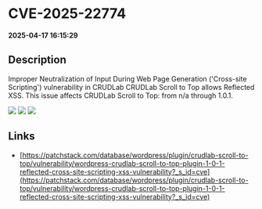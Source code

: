 # CVE-2025-22774

**2025-04-17 16:15:29**

## Description
Improper Neutralization of Input During Web Page Generation ('Cross-site Scripting') vulnerability in CRUDLab CRUDLab Scroll to Top allows Reflected XSS. This issue affects CRUDLab Scroll to Top: from n/a through 1.0.1.

![](https://img.shields.io/static/v1?label=Score&message=7.1&color=red)
![](https://img.shields.io/static/v1?label=Severity&message=HIGH&color=red)
![](https://img.shields.io/static/v1?label=CWE&message=XSS&color=green)

## Links
- [https://patchstack.com/database/wordpress/plugin/crudlab-scroll-to-top/vulnerability/wordpress-crudlab-scroll-to-top-plugin-1-0-1-reflected-cross-site-scripting-xss-vulnerability?_s_id=cve](https://patchstack.com/database/wordpress/plugin/crudlab-scroll-to-top/vulnerability/wordpress-crudlab-scroll-to-top-plugin-1-0-1-reflected-cross-site-scripting-xss-vulnerability?_s_id=cve)
